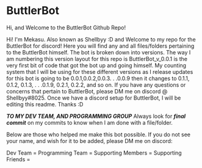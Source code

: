 # ButtlerBot
Hi, and Welcome to the ButtlerBot Github Repo!

Hi! I'm Mekasu. Also known as Shellbyy :D and Welcome to my repo for the ButtlerBot for discord! Here you will find any and all files/folders pertaining to the ButtlerBot himself. The bot is broken down into versions. The way I am numbering this version layout for this repo is ButtlerBot_v_0.0.1 is the very first bit of code that got the bot up and going himself. My counting system that I will be using for these different versions as I release updates for this bot is going to be 0.0.1,0.0.2,0.0.3. . .0.0.9 then it changes to 0.1.1, 0.1.2, 0.1.3, . . .0.1.9, 0.2.1, 0.2.2, and so on. If you have any questions or concerns that pertain to ButtlerBot, please DM me on discord @ Shellbyy#8025. Once we have a discord setup for ButtlerBot, I will be editing this readme. Thanks :D





***TO MY DEV TEAM, AND PROGRAMMING GROUP*** Always look for ***final commit*** on my commits to know when I am done with a file/folder.



Below are those who helped me make this bot possible. If you do not see your name, and wish for it to be added, please DM me on discord:

Dev Team = 
Programming Team = 
Supporting Members = 
Supporting Friends = 
